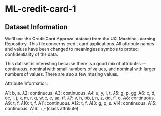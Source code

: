 # ML-credit-card-1


## Dataset Information

We'll use the Credit Card Approval dataset from the UCI Machine Learning Repository.
This file concerns credit card applications. All attribute names and values have been changed to meaningless symbols to protect confidentiality of the data.

This dataset is interesting because there is a good mix of attributes -- continuous, nominal with small numbers of values, and nominal with larger numbers of values. There are also a few missing values.

Attribute Information:

A1: b, a.
A2: continuous.
A3: continuous.
A4: u, y, l, t.
A5: g, p, gg.
A6: c, d, cc, i, j, k, m, r, q, w, x, e, aa, ff.
A7: v, h, bb, j, n, z, dd, ff, o.
A8: continuous.
A9: t, f.
A10: t, f.
A11: continuous.
A12: t, f.
A13: g, p, s.
A14: continuous.
A15: continuous.
A16: +,- (class attribute)

